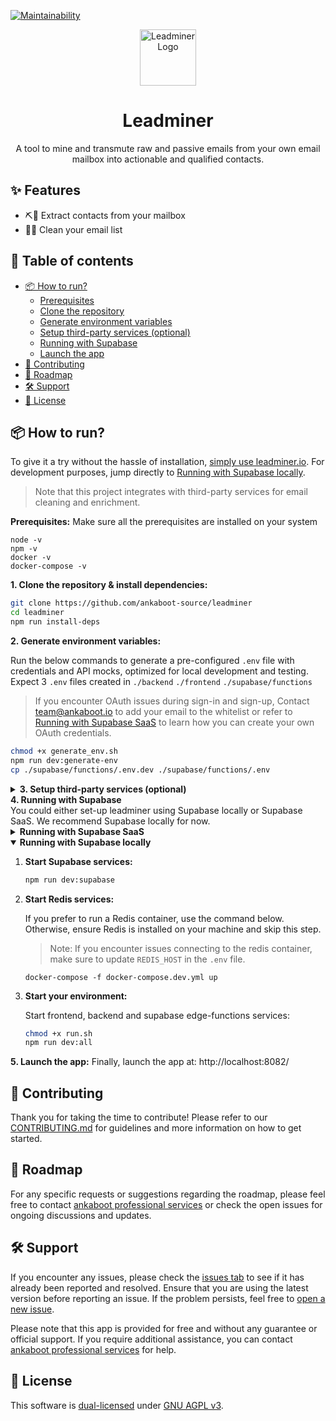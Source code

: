 [![Maintainability](https://api.codeclimate.com/v1/badges/42e68c56bc3ce2b1f59b/maintainability)](https://codeclimate.com/repos/63f7174b3d043100a803ee03/maintainability)

<div>
  <div align="center">
    <img width="90" height="90" src="https://app-qa.leadminer.io/icons/pickaxe.svg" alt="Leadminer Logo">
  </div>
  <h1 align="center">Leadminer</h1>
  <div align="center">
    <p>
    A tool to mine and transmute raw and passive emails from your own email mailbox into actionable and qualified contacts.
    </p>

  </div>
</div>

## ✨ Features

- ⛏️📧 Extract contacts from your mailbox
- 🧹💌 Clean your email list

## 📑 Table of contents

- [📦 How to run?](#-how-to-run)
  - [Prerequisites](#prerequisites)
  - [Clone the repository](#clone-repo)
  - [Generate environment variables](#generate-env)
  - [Setup third-party services (optional)](#setup-third-party-services)
  - [Running with Supabase](#running-with-supabase)
  - [Launch the app](#launch-app)
- [🤝 Contributing](#-contributing)
- [🎯 Roadmap](#-roadmap)
- [🛠️ Support](#️-support)
- [📜 License](#-license)

## 📦 How to run?

To give it a try without the hassle of installation, [simply use leadminer.io](https://app.leadminer.io/auth/signup). For development purposes, jump directly to [Running with Supabase locally](#running-with-supabase-locally).

> Note that this project integrates with third-party services for email cleaning and enrichment.

<div>
    <strong style="display: inline-block;" id="prerequisites">
  	Prerequisites:
	</strong>
    Make sure all the prerequisites are installed on your system
</div>

```
node -v
npm -v
docker -v
docker-compose -v
```

<div>
    <strong style="display: inline-block;" id="clone-repo">
     1. Clone the repository & install dependencies:
    </strong>
</div>

```bash
git clone https://github.com/ankaboot-source/leadminer
cd leadminer
npm run install-deps
```

<div>
    <strong style="display: inline-block;" id="generate-env">
     2. Generate environment variables:
    </strong>
</div>

Run the below commands to generate a pre-configured `.env` file with credentials and API mocks, optimized for local development and testing. Expect 3 `.env` files created in `./backend` `./frontend` `./supabase/functions`

> If you encounter OAuth issues during sign-in and sign-up, Contact team@ankaboot.io to add your email to the whitelist or refer to [Running with Supabase SaaS](#running-with-supabase-saas) to learn how you can create your own OAuth credentials.

```bash
chmod +x generate_env.sh
npm run dev:generate-env
cp ./supabase/functions/.env.dev ./supabase/functions/.env
```

<details>
<summary>
    <strong style="display: inline-block;" id="setup-third-party-services">
      3. Setup third-party services (optional)
    </strong>
</summary>

External services for email verification.

- **[Reacher](https://reacher.email/):** Use the SaaS version or self-host. Refer to [Reacher's documentation](https://help.reacher.email/) for setup.

  > **Note:** Refer to [.env.master.prod](./.env.master.prod) and [.env.master.dev](./.env.master.dev) according to your environment

- **[MailerCheck](https://mailercheck.com):** Sign up, then update `MAILERCHECK_API_KEY` in the `.env` file.

  > Refer to [.env.master.prod](./.env.master.prod) for guidance.

- **[Zero bounce](https://www.zerobounce.net/):** Sign up, then update `ZEROBOUNCE_API_KEY` in the `.env` file.

  > Refer to [.env.master.prod](./.env.master.prod) for guidance.

</details>

<div>
<strong style="display: inline-block;" id="running-with-supabase">
  4. Running with Supabase
</strong>
    <br>
    You could either set-up leadminer using Supabase locally or Supabase SaaS. We recommend Supabase locally for now.
<details>
<summary><strong style="display:inline-block" id="running-with-supabase-saas">Running with Supabase SaaS</strong></summary>


1. **Setup Supabase Instance:**

   - Create an account [here](https://supabase.com/dashboard/sign-up) and create a project.

   - Obtain the following values from your dashboard:

     - **Project URL**: Found under Settings -> API in the "Project URL" section.
     - **Project API key**: Found under Settings -> API in the "Project API keys" section. Use the `service_role` secret.
     - **Project Anon key**: Found under Settings -> API in the "Project API keys" section. Use the `anon` `public` key.
     - **Postgres Connection string**: Found under Settings -> Database in the "Connection string" section. Select the URI option.

   - Configuring authentication with OAuth:

     > **Note:** Currently, Leadminer only supports Google and Azure as third-party OAuth providers. Use "google" for the "PROVIDER_NAME" if integrating Google OAuth and "azure" if integrating Azure.

     - Enable third-party providers in your Supabase dashboard. Refer to the [documentation](https://supabase.com/docs/guides/auth#configure-third-party-providers) for instructions.
     - Under the "Social Auth" section, select the provider you want to configure and follow the provided [instructions](https://supabase.com/docs/guides/auth#providers).
     - After creating an OAuth app, go to your app dashboard and add the following URI under the "REDIRECT URI's" section: `http://localhost:8081/api/imap/mine/sources/PROVIDER_NAME/callback`.

2. **Deploy secrets, migrations, edge-functions:**

   Configure the variables inside `./supabase/functions/.env` with supabase credentials from step 1, for other variables reference the backend, frontend .env files to copy the value.

   > - https://supabase.com/docs/reference/cli/supabase-login
   > - https://supabase.com/docs/reference/cli/supabase-link
   > - https://supabase.com/docs/reference/cli/supabase-db-push
   > - https://supabase.com/docs/guides/functions/deploy
   > - https://supabase.com/docs/guides/functions/secrets

   ```bash
   npx supabase login
   npx supabase link --project-ref <supabase_project_id>
   npx supabase secrets set --env-file ./supabase/functions/.env
   npx supabase db push
   npx supabase functions deploy
   ```

3. **Start docker-compose :**

   ```shell
   docker-compose up --build --force-recreate
   ```
</details>

<details open>
<summary><strong style="display:inline-block" id="running-with-supabase-locally">Running with Supabase locally</strong></summary>



1. **Start Supabase services:**

   ```sh
   npm run dev:supabase
   ```

2. **Start Redis services:**

   If you prefer to run a Redis container, use the command below. Otherwise, ensure Redis is installed on your machine and skip this step.

   > Note: If you encounter issues connecting to the redis container, make sure to update `REDIS_HOST` in the `.env` file.

   ```shell
   docker-compose -f docker-compose.dev.yml up
   ```

3. **Start your environment:**

   Start frontend, backend and supabase edge-functions services:

   ```sh
   chmod +x run.sh
   npm run dev:all
   ```
      </details>
   </div>

<strong style="display: inline-block;" id="launch-app">
5. Launch the app:
</strong>
Finally, launch the app at: http://localhost:8082/

## 🤝 Contributing

Thank you for taking the time to contribute! Please refer to our [CONTRIBUTING.md](https://github.com/ankaboot-source/leadminer/blob/main/CONTRIBUTING.md) for guidelines and more information on how to get started.

## 🎯 Roadmap

For any specific requests or suggestions regarding the roadmap, please feel free to contact [ankaboot professional services](https://chat.openai.com/contact@ankaboot.fr) or check the open issues for ongoing discussions and updates.

## 🛠️ Support

If you encounter any issues, please check the [issues tab](https://github.com/ankaboot-source/leadminer/issues) to see if it has already been reported and resolved. Ensure that you are using the latest version before reporting an issue. If the problem persists, feel free to [open a new issue](https://github.com/ankaboot-source/leadminer/issues/new).

Please note that this app is provided for free and without any guarantee or official support. If you require additional assistance, you can contact [ankaboot professional services](https://chat.openai.com/contact@ankaboot.fr) for help.

## 📜 License

This software is [dual-licensed](DUAL-LICENSE.md) under [GNU AGPL v3](LICENSE).
